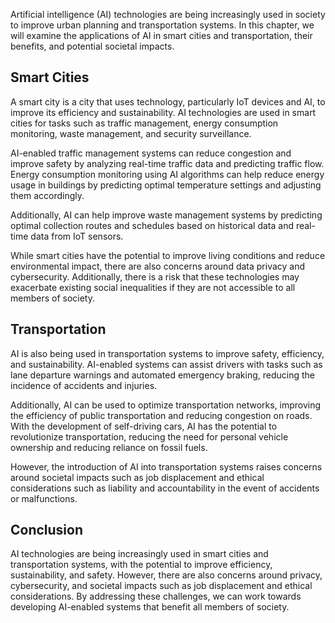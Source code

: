 
Artificial intelligence (AI) technologies are being increasingly used in society to improve urban planning and transportation systems. In this chapter, we will examine the applications of AI in smart cities and transportation, their benefits, and potential societal impacts.

Smart Cities
------------

A smart city is a city that uses technology, particularly IoT devices and AI, to improve its efficiency and sustainability. AI technologies are used in smart cities for tasks such as traffic management, energy consumption monitoring, waste management, and security surveillance.

AI-enabled traffic management systems can reduce congestion and improve safety by analyzing real-time traffic data and predicting traffic flow. Energy consumption monitoring using AI algorithms can help reduce energy usage in buildings by predicting optimal temperature settings and adjusting them accordingly.

Additionally, AI can help improve waste management systems by predicting optimal collection routes and schedules based on historical data and real-time data from IoT sensors.

While smart cities have the potential to improve living conditions and reduce environmental impact, there are also concerns around data privacy and cybersecurity. Additionally, there is a risk that these technologies may exacerbate existing social inequalities if they are not accessible to all members of society.

Transportation
--------------

AI is also being used in transportation systems to improve safety, efficiency, and sustainability. AI-enabled systems can assist drivers with tasks such as lane departure warnings and automated emergency braking, reducing the incidence of accidents and injuries.

Additionally, AI can be used to optimize transportation networks, improving the efficiency of public transportation and reducing congestion on roads. With the development of self-driving cars, AI has the potential to revolutionize transportation, reducing the need for personal vehicle ownership and reducing reliance on fossil fuels.

However, the introduction of AI into transportation systems raises concerns around societal impacts such as job displacement and ethical considerations such as liability and accountability in the event of accidents or malfunctions.

Conclusion
----------

AI technologies are being increasingly used in smart cities and transportation systems, with the potential to improve efficiency, sustainability, and safety. However, there are also concerns around privacy, cybersecurity, and societal impacts such as job displacement and ethical considerations. By addressing these challenges, we can work towards developing AI-enabled systems that benefit all members of society.
